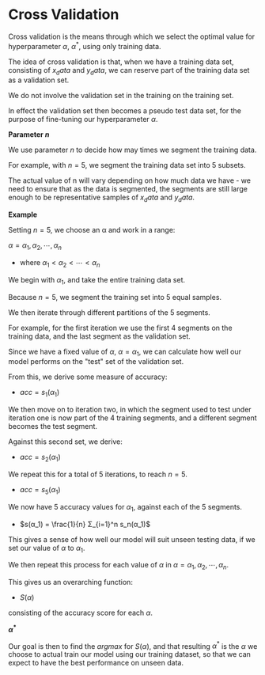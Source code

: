# Cross Validation

Cross validation is the means through which we select the optimal value for hyperparameter $α$, $α^*$, using only training data.

The idea of cross validation is that, when we have a training data set, consisting of $x_data$ and $y_data$, we can reserve part of the training data set as a validation set.

We do not involve the validation set in the training on the training set.

In effect the validation set then becomes a pseudo test data set, for the purpose of fine-tuning our hyperparameter $α$.

**Parameter $n$**

We use parameter $n$ to decide how may times we segment the training data.

For example, with $n=5$, we segment the training data set into 5 subsets.

The actual value of n will vary depending on how much data we have - we need to ensure that as the data is segmented, the segments are still large enough to be representative samples of $x_data$ and $y_data$.

**Example**

Setting $n=5$, we choose an α and work in a range:

$α = α_1, α_2, ⋯, α_n$

- where $α_1 < α_2 < ⋯ < α_n$

We begin with $α_1$, and take the entire training data set.

Because $n=5$, we segment the training set into 5 equal samples.

We then iterate through different partitions of the 5 segments.

For example, for the first iteration we use the first 4 segments on the training data, and the last segment as the validation set.

Since we have a fixed value of $α$, $α = α_1$, we can calculate how well our model performs on the "test" set of the validation set.

From this, we derive some measure of accuracy:

- $acc = s_1(α_1)$

We then move on to iteration two, in which the segment used to test under iteration one is now part of the 4 training segments, and a different segment becomes the test segment.

Against this second set, we derive:

- $acc = s_2(α_1)$

We repeat this for a total of 5 iterations, to reach $n=5$.

- $acc = s_5(α_1)$

We now have 5 accuracy values for $α_1$, against each of the 5 segments.

- $s(α_1) = \frac{1}{n} Σ_{i=1}^n s_n(α_1)$

This gives a sense of how well our model will suit unseen testing data, if we set our value of $α$ to $α_1$.

We then repeat this process for each value of $α$ in $α = α_1, α_2, ⋯, α_n$.

This gives us an overarching function:

- $S(α)$

consisting of the accuracy score for each $α$.

**$α^*$**

Our goal is then to find the $argmax$ for $S(α)$, and that resulting $α^*$ is the $α$ we choose to actual train our model using our training dataset, so that we can expect to have the best performance on unseen data.
